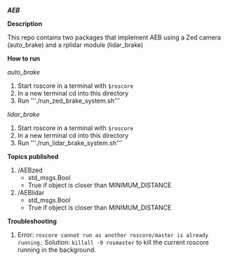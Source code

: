 ***AEB***

**Description**

This repo contains two packages that implement AEB using a Zed camera (auto_brake) and a rplidar module (lidar_brake)

**How to run**

*auto_brake*
1. Start roscore in a terminal with ```$roscore```
2. In a new terminal cd into this directory
3. Run '''./run_zed_brake_system.sh'''

*lidar_brake*
1. Start roscore in a terminal with ```$roscore```
2. In a new terminal cd into this directory
3. Run '''./run_lidar_brake_system.sh'''

**Topics published**

1. /AEBzed
   - std_msgs.Bool
   - True if object is closer than MINIMUM_DISTANCE
2. /AEBlidar
   - std_msgs.Bool
   - True if object is closer than MINIMUM_DISTANCE

**Troubleshooting**

1. Error: ```roscore cannot run as another roscore/master is already running.``` Solution: ```killall -9 rosmaster``` to kill the current roscore running in the background.
